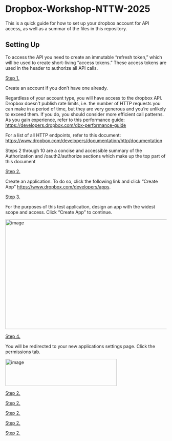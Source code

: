 # Dropbox-Workshop-NTTW-2025

This is a quick guide for how to set up your dropbox account for API access, as well as a summar of the files in this repository. 

## Setting Up

To access the API you need to create an immutable “refresh token,” which will be used to create short-living “access tokens.”  These access tokens are used in the header to authorize all API calls. 

<ins>Step 1.</ins>

Create an account if you don’t have one already.

Regardless of your account type, you will have access to the dropbox API. Dropbox doesn’t publish rate limits, i.e. the number of HTTP requests you can make in a period of time, but they are very generous and you’re unlikely to exceed them. If you do, you should consider more efficient call patterns. As you gain experience, refer to this performance guide: https://developers.dropbox.com/dbx-performance-guide 

For a list of all HTTP endpoints, refer to this document: https://www.dropbox.com/developers/documentation/http/documentation
  
Steps 2 through 10 are a concise and accessible summary of the Authorization and /oauth2/authorize sections which make up the top part of this document

<ins>Step 2.</ins>

Create an application. To do so, click the following link and click “Create App” https://www.dropbox.com/developers/apps. 

<ins>Step 3.</ins>

For the purposes of this test application, design an app with the widest scope and access. Click “Create App” to continue. 

<img width="801" height="342" alt="image" src="https://github.com/user-attachments/assets/8f8e718c-9b2b-49a7-ae05-6c7d0571fb82" />

<ins>Step 4.</ins>

You will be redirected to your new applications settings page. Click the permissions tab.

<img width="348" height="84" alt="image" src="https://github.com/user-attachments/assets/5d7b7fbf-cf26-413b-8b56-6e1c9078438f" />


<ins>Step 2.</ins>

<ins>Step 2.</ins>

<ins>Step 2.</ins>

<ins>Step 2.</ins>

<ins>Step 2.</ins>
